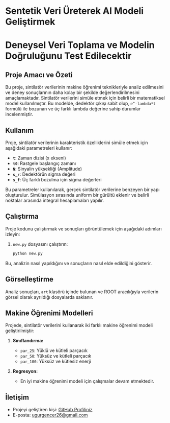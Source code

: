 # Sentetik Veri Üreterek AI Modeli Geliştirmek 
# Deneysel Veri Toplama ve Modelin Doğruluğunu Test Edilecektir

## Proje Amacı ve Özeti

Bu proje, sintilatör verilerinin makine öğrenimi teknikleriyle analiz edilmesini ve deney sonuçlarının daha kolay bir şekilde değerlendirilmesini amaçlamaktadır. Sintilatör verilerini simüle etmek için belirli bir matematiksel model kullanılmıştır. Bu modelde, dedektör çıkışı sabit olup, `e^-lambda*t` formülü ile bozunan ve üç farklı lambda değerine sahip durumlar incelenmiştir.

## Kullanım

Proje, sintilatör verilerinin karakteristik özelliklerini simüle etmek için aşağıdaki parametreleri kullanır:

- **`t`**: Zaman dizisi (x ekseni)
- **`t0`**: Rastgele başlangıç zamanı
- **`N`**: Sinyalin yüksekliği (Amplitude)
- **`s_r`**: Dedektörün sigma değeri
- **`s_f`**: Üç farklı bozulma için sigma değerleri

Bu parametreler kullanılarak, gerçek sintilatör verilerine benzeyen bir yapı oluşturulur. Simülasyon sırasında uniform bir gürültü eklenir ve belirli noktalar arasında integral hesaplamaları yapılır.

## Çalıştırma

Proje kodunu çalıştırmak ve sonuçları görüntülemek için aşağıdaki adımları izleyin:

1. `new.py` dosyasını çalıştırın:
   ```bash
   python new.py
   ```

Bu, analizin nasıl yapıldığını ve sonuçların nasıl elde edildiğini gösterir.

## Görselleştirme

Analiz sonuçları, `art` klasörü içinde bulunan ve ROOT aracılığıyla verilerin görsel olarak ayrıldığı dosyalarda saklanır.

## Makine Öğrenimi Modelleri

Projede, sintilatör verilerini kullanarak iki farklı makine öğrenimi modeli geliştirilmiştir:

1. **Sınıflandırma:** 
   - `par_25`: Yüklü ve kütleli parçacık
   - `par_50`: Yüksüz ve kütleli parçacık
   - `par_100`: Yüksüz ve kütlesiz enerji

2. **Regresyon:** 
   - En iyi makine öğrenimi modeli için çalışmalar devam etmektedir.

## İletişim

- Projeyi geliştiren kişi: [GitHub Profiliniz](https://github.com/uugncr)
- E-posta: ugurgencer26@gmail.com

